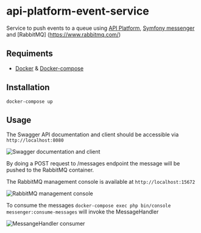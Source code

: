 # api-platform-event-service
Service to push events to a queue using [API Platform](https://api-platform.com/docs/), [Symfony messenger](https://symfony.com/doc/current/components/messenger.html) and [RabbitMQ] (https://www.rabbitmq.com/)

## Requiments
- [Docker](https://docs.docker.com/) & [Docker-compose](https://docs.docker.com/compose/)

## Installation
```docker-compose up```

## Usage
The Swagger API documentation and client should be accessible via ```http://localhost:8080```

![Swagger documentation and client](docs/images/swagger.png)

By doing a POST request to /messages endpoint the message will be pushed to the RabbitMQ container.

The RabbitMQ management console is available at ```http://localhost:15672```

![RabbitMQ management console](docs/images/rabbitmq.png)

To consume the messages ```docker-compose exec php bin/console messenger:consume-messages``` will invoke the MessageHandler

![MessangeHandler consumer](docs/images/consumer.png)
